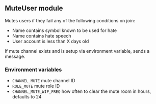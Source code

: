 ## MuteUser module
Mutes users if they fail any of the following conditions on join:
- Name contains symbol known to be used for hate
- Name contains hate speech
- User account is less than X days old

If mute channel exists and is setup via environment variable, sends a message.

### Environment variables
- `CHANNEL_MUTE` mute channel ID 
- `ROLE_MUTE` mute role ID
- `CHANNEL_MUTE_WIP_FREQ` how often to clear the mute room in hours, defaults to 24
